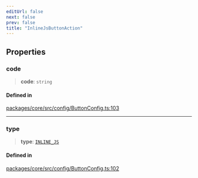 ```yaml
---
editUrl: false
next: false
prev: false
title: "InlineJsButtonAction"
---
```


## Properties

### code

> **code**: `string`

#### Defined in

[packages/core/src/config/ButtonConfig.ts:103](https://github.com/mProjectsCode/obsidian-meta-bind-plugin/blob/4b16a75fb63dfdb34e3ccf2756a324a84dd8fd85/packages/core/src/config/ButtonConfig.ts#L103)

***

### type

> **type**: [`INLINE_JS`](/obsidian-meta-bind-plugin-docs/api/enumerations/buttonactiontype/#inline_js)

#### Defined in

[packages/core/src/config/ButtonConfig.ts:102](https://github.com/mProjectsCode/obsidian-meta-bind-plugin/blob/4b16a75fb63dfdb34e3ccf2756a324a84dd8fd85/packages/core/src/config/ButtonConfig.ts#L102)
